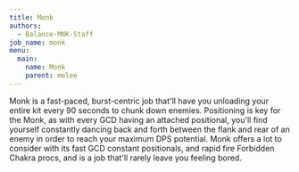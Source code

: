 ```yaml
---
title: Monk
authors:
  - Balance-MNK-Staff
job_name: monk
menu:
  main:
    name: Monk
    parent: melee
---
```

Monk is a fast-paced, burst-centric job that'll have you unloading your entire kit every 90 seconds to chunk down enemies. Positioning is key for the Monk, as with every GCD having an attached positional, you'll find yourself constantly dancing back and forth between the flank and rear of an enemy in order to reach your maximum DPS potential. Monk offers a lot to consider with its fast GCD constant positionals, and rapid fire Forbidden Chakra procs, and is a job that'll rarely leave you feeling bored.